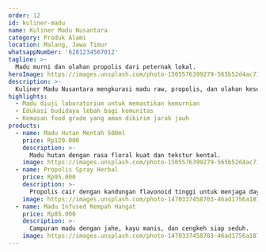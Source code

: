 ```yaml
---
order: 12
id: kuliner-madu
name: Kuliner Madu Nusantara
category: Produk Alami
location: Malang, Jawa Timur
whatsappNumber: '6281234567012'
tagline: >-
  Madu murni dan olahan propolis dari peternak lokal.
heroImage: https://images.unsplash.com/photo-1505576399279-565b52d4ac71?auto=format&fit=crop&w=800&q=80
description: >-
  Kuliner Madu Nusantara mengkurasi madu raw, propolis, dan olahan kesehatan lainnya langsung dari peternak lebah Indonesia.
highlights:
  - Madu diuji laboratorium untuk memastikan kemurnian
  - Edukasi budidaya lebah bagi komunitas
  - Kemasan food grade yang aman dikirim jarak jauh
products:
  - name: Madu Hutan Mentah 500ml
    price: Rp120.000
    description: >-
      Madu hutan dengan rasa floral kuat dan tekstur kental.
    image: https://images.unsplash.com/photo-1505576399279-565b52d4ac71?auto=format&fit=crop&w=800&q=80
  - name: Propolis Spray Herbal
    price: Rp95.000
    description: >-
      Propolis cair dengan kandungan flavonoid tinggi untuk menjaga daya tahan tubuh.
    image: https://images.unsplash.com/photo-1470337458703-46ad1756a187?auto=format&fit=crop&w=800&q=80
  - name: Madu Infused Rempah Hangat
    price: Rp85.000
    description: >-
      Campuran madu dengan jahe, kayu manis, dan cengkeh siap seduh.
    image: https://images.unsplash.com/photo-1470337458703-46ad1756a187?auto=format&fit=crop&w=800&q=80
---
```

